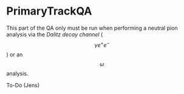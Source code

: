 # PrimaryTrackQA

This part of the QA only must be run when performing a neutral pion analysis via the _Dalitz decay channel_ \($$\gamma e^+ e^-$$\) or an $$\omega$$ analysis.

To-Do \(Jens\)

